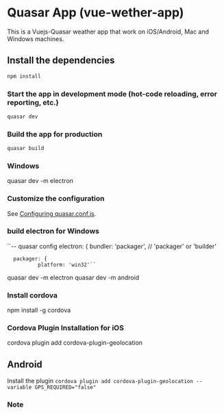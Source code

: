 # Quasar App (vue-wether-app)

This is a Vuejs-Quasar weather app that work on iOS/Android, Mac and Windows machines.

## Install the dependencies
```bash
npm install
```

### Start the app in development mode (hot-code reloading, error reporting, etc.)
```bash
quasar dev
```


### Build the app for production
```bash
quasar build
```
### Windows
   quasar dev -m electron
### Customize the configuration
See [Configuring quasar.conf.js](https://quasar.dev/quasar-cli/quasar-conf-js).

### build electron for Windows
  ``-- quasar config
  electron: {
      bundler: 'packager', // 'packager' or 'builder'

      packager: {
              platform: 'win32'``

quasar dev -m electron
quasar dev -m android

### Install cordova
npm install -g cordova
### Cordova Plugin Installation for iOS
cordova plugin add cordova-plugin-geolocation
## Android
Install the plugin
```cordova plugin add cordova-plugin-geolocation --variable GPS_REQUIRED="false"```
### Note

